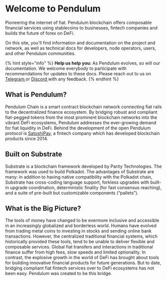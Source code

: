 # Welcome to Pendulum

Pioneering the internet of fiat. Pendulum blockchain offers composable financial services using stablecoins to businesses, fintech companies and builds the future of forex on DeFi.

On this site, you'll find information and documentation on the project and network, as well as technical docs for developers, node operators, users, and other Pendulum communities.

{% hint style="info" %}
**Help us help you:** As Pendulum evolves, so will our documentation. We welcome everybody to participate with recommendations for updates to these docs. Please reach out to us on [Telegram ](https://t.me/pendulum\_community)or [Discord ](https://discord.com/invite/wJ2fQh776B)with any feedback.&#x20;
{% endhint %}

## What is Pendulum?

Pendulum Chain is a smart contract blockchain network connecting fiat rails to the decentralized finance ecosystem. By bridging robust and compliant fiat-pegged tokens from the most prominent blockchain networks into the vibrant DeFi ecosystems, Pendulum addresses the ever-growing demand for fiat liquidity in DeFi. Behind the development of the open Pendulum protocol is [SatoshiPay](https://satoshipay.io), a fintech company which has developed blockchain products since 2014.

## Built on Substrate

Substrate is a blockchain framework developed by Parity Technologies. The framework was used to build Polkadot. The advantages of Substrate are many: in addition to having native compatibility with the Polkadot chain, Substrate has cross-coding language support, forkless upgrades with built-in upgrade coordination, deterministic finality (for fast consensus reaching), and a suite of pre-built but customizable components (“pallets”).

## What is the Big Picture?&#x20;

The tools of money have changed to be evermore inclusive and accessible in an increasingly globalized and borderless world. Humans have evolved from trading metal coins to investing in stocks and sending online bank transactions. However, the centralized traditional financial systems, which historically provided these tools, tend to be unable to deliver flexible and composable services. Global fiat transfers and interactions in traditional finance suffer from high fees, slow speeds and limited optionality. In contrast, the explosive growth in the world of DeFi has brought about tools for building innovative financial products for future generations. But to date, bridging compliant fiat fintech services over to DeFi ecosystems has not been easy. Pendulum was created to be this bridge.
